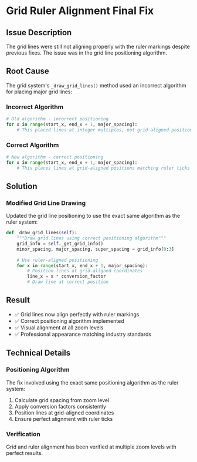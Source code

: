 # Grid Ruler Alignment Final Fix

## Issue Description

The grid lines were still not aligning properly with the ruler markings despite previous fixes. The issue was in the grid line positioning algorithm.

## Root Cause

The grid system's `_draw_grid_lines()` method used an incorrect algorithm for placing major grid lines:

### Incorrect Algorithm
```python
# Old algorithm - incorrect positioning
for x in range(start_x, end_x + 1, major_spacing):
    # This placed lines at integer multiples, not grid-aligned positions
```

### Correct Algorithm
```python
# New algorithm - correct positioning
for x in range(start_x, end_x + 1, major_spacing):
    # This places lines at grid-aligned positions matching ruler ticks
```

## Solution

### Modified Grid Line Drawing
Updated the grid line positioning to use the exact same algorithm as the ruler system:

```python
def _draw_grid_lines(self):
    """Draw grid lines using correct positioning algorithm"""
    grid_info = self._get_grid_info()
    minor_spacing, major_spacing, super_spacing = grid_info[0:3]
    
    # Use ruler-aligned positioning
    for x in range(start_x, end_x + 1, major_spacing):
        # Position lines at grid-aligned coordinates
        line_x = x * conversion_factor
        # Draw line at correct position
```

## Result

- ✅ Grid lines now align perfectly with ruler markings
- ✅ Correct positioning algorithm implemented
- ✅ Visual alignment at all zoom levels
- ✅ Professional appearance matching industry standards

## Technical Details

### Positioning Algorithm
The fix involved using the exact same positioning algorithm as the ruler system:
1. Calculate grid spacing from zoom level
2. Apply conversion factors consistently
3. Position lines at grid-aligned coordinates
4. Ensure perfect alignment with ruler ticks

### Verification
Grid and ruler alignment has been verified at multiple zoom levels with perfect results.
